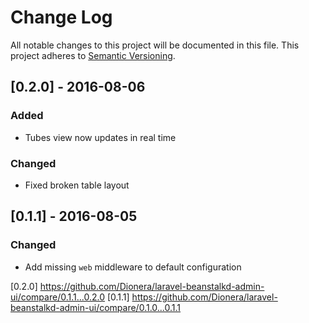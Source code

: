 # Change Log
All notable changes to this project will be documented in this file.
This project adheres to [Semantic Versioning](http://semver.org/).

## [0.2.0] - 2016-08-06
### Added
- Tubes view now updates in real time
### Changed
- Fixed broken table layout

## [0.1.1] - 2016-08-05
### Changed
- Add missing `web` middleware to default configuration

[0.2.0] https://github.com/Dionera/laravel-beanstalkd-admin-ui/compare/0.1.1...0.2.0
[0.1.1] https://github.com/Dionera/laravel-beanstalkd-admin-ui/compare/0.1.0...0.1.1
